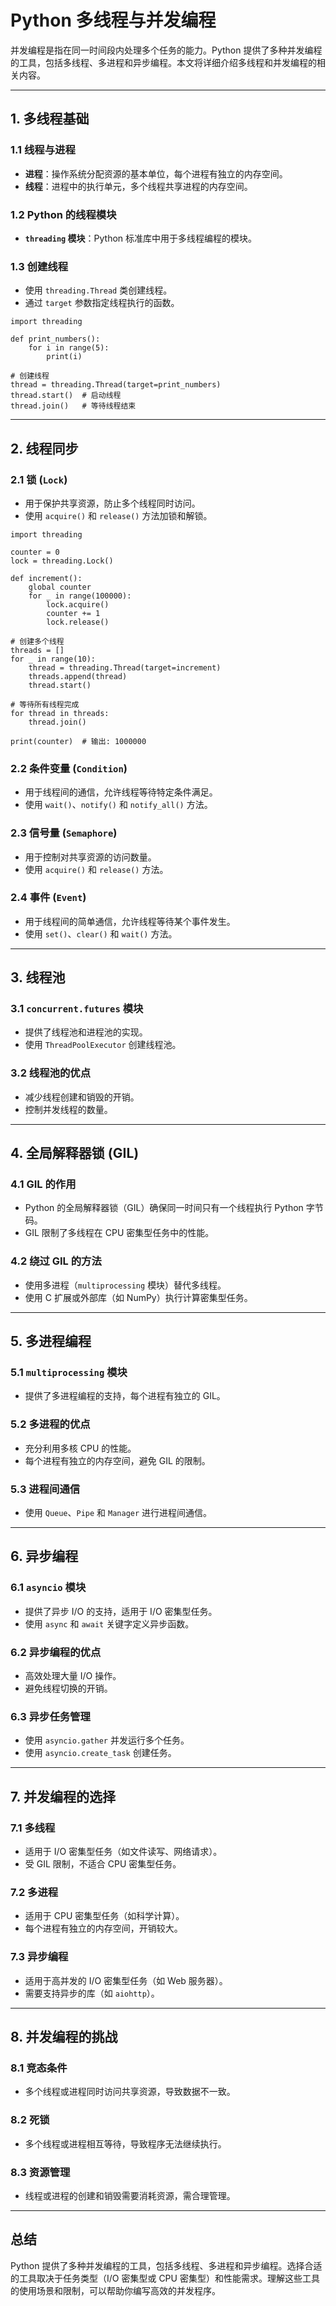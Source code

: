 # Python 多线程与并发编程

并发编程是指在同一时间段内处理多个任务的能力。Python 提供了多种并发编程的工具，包括多线程、多进程和异步编程。本文将详细介绍多线程和并发编程的相关内容。

---

## 1. 多线程基础

### 1.1 线程与进程
- **进程**：操作系统分配资源的基本单位，每个进程有独立的内存空间。
- **线程**：进程中的执行单元，多个线程共享进程的内存空间。

### 1.2 Python 的线程模块
- **`threading` 模块**：Python 标准库中用于多线程编程的模块。

### 1.3 创建线程
- 使用 `threading.Thread` 类创建线程。
- 通过 `target` 参数指定线程执行的函数。
```
import threading

def print_numbers():
    for i in range(5):
        print(i)

# 创建线程
thread = threading.Thread(target=print_numbers)
thread.start()  # 启动线程
thread.join()   # 等待线程结束
```
---

## 2. 线程同步

### 2.1 锁 (`Lock`)
- 用于保护共享资源，防止多个线程同时访问。
- 使用 `acquire()` 和 `release()` 方法加锁和解锁。
```
import threading

counter = 0
lock = threading.Lock()

def increment():
    global counter
    for _ in range(100000):
        lock.acquire()
        counter += 1
        lock.release()

# 创建多个线程
threads = []
for _ in range(10):
    thread = threading.Thread(target=increment)
    threads.append(thread)
    thread.start()

# 等待所有线程完成
for thread in threads:
    thread.join()

print(counter)  # 输出: 1000000
```

### 2.2 条件变量 (`Condition`)
- 用于线程间的通信，允许线程等待特定条件满足。
- 使用 `wait()`、`notify()` 和 `notify_all()` 方法。

### 2.3 信号量 (`Semaphore`)
- 用于控制对共享资源的访问数量。
- 使用 `acquire()` 和 `release()` 方法。

### 2.4 事件 (`Event`)
- 用于线程间的简单通信，允许线程等待某个事件发生。
- 使用 `set()`、`clear()` 和 `wait()` 方法。

---

## 3. 线程池

### 3.1 `concurrent.futures` 模块
- 提供了线程池和进程池的实现。
- 使用 `ThreadPoolExecutor` 创建线程池。

### 3.2 线程池的优点
- 减少线程创建和销毁的开销。
- 控制并发线程的数量。

---

## 4. 全局解释器锁 (GIL)

### 4.1 GIL 的作用
- Python 的全局解释器锁（GIL）确保同一时间只有一个线程执行 Python 字节码。
- GIL 限制了多线程在 CPU 密集型任务中的性能。

### 4.2 绕过 GIL 的方法
- 使用多进程（`multiprocessing` 模块）替代多线程。
- 使用 C 扩展或外部库（如 NumPy）执行计算密集型任务。

---

## 5. 多进程编程

### 5.1 `multiprocessing` 模块
- 提供了多进程编程的支持，每个进程有独立的 GIL。

### 5.2 多进程的优点
- 充分利用多核 CPU 的性能。
- 每个进程有独立的内存空间，避免 GIL 的限制。

### 5.3 进程间通信
- 使用 `Queue`、`Pipe` 和 `Manager` 进行进程间通信。

---

## 6. 异步编程

### 6.1 `asyncio` 模块
- 提供了异步 I/O 的支持，适用于 I/O 密集型任务。
- 使用 `async` 和 `await` 关键字定义异步函数。

### 6.2 异步编程的优点
- 高效处理大量 I/O 操作。
- 避免线程切换的开销。

### 6.3 异步任务管理
- 使用 `asyncio.gather` 并发运行多个任务。
- 使用 `asyncio.create_task` 创建任务。

---

## 7. 并发编程的选择

### 7.1 多线程
- 适用于 I/O 密集型任务（如文件读写、网络请求）。
- 受 GIL 限制，不适合 CPU 密集型任务。

### 7.2 多进程
- 适用于 CPU 密集型任务（如科学计算）。
- 每个进程有独立的内存空间，开销较大。

### 7.3 异步编程
- 适用于高并发的 I/O 密集型任务（如 Web 服务器）。
- 需要支持异步的库（如 `aiohttp`）。

---

## 8. 并发编程的挑战

### 8.1 竞态条件
- 多个线程或进程同时访问共享资源，导致数据不一致。

### 8.2 死锁
- 多个线程或进程相互等待，导致程序无法继续执行。

### 8.3 资源管理
- 线程或进程的创建和销毁需要消耗资源，需合理管理。

---

## 总结
Python 提供了多种并发编程的工具，包括多线程、多进程和异步编程。选择合适的工具取决于任务类型（I/O 密集型或 CPU 密集型）和性能需求。理解这些工具的使用场景和限制，可以帮助你编写高效的并发程序。
